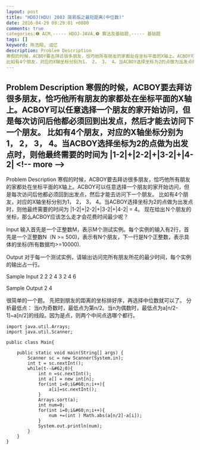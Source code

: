 ```yaml
---
layout: post
title: "HDOJ(HDU) 2083 简易版之最短距离(中位数)"
date: 2016-04-29 09:29:01 +0800
comments: true
categories:❶ ACM,----- HDOJ-JAVA,❺ 算法及基础题,----- 基础题
tags: []
keyword: 陈浩翔, 谙忆
description: Problem Description 
寒假的时候，ACBOY要去拜访很多朋友，恰巧他所有朋友的家都处在坐标平面的X轴上。ACBOY可以任意选择一个朋友的家开始访问，但是每次访问后他都必须回到出发点，然后才能去访问下一个朋友。 
比如有4个朋友，对应的X轴坐标分别为1， 2， 3， 4。当ACBOY选择坐标为2的点做为出发点时，则他最终需要的时间为 |1-2|+|2-2|+|3-2|+|4-2| 
---
```



Problem Description 
寒假的时候，ACBOY要去拜访很多朋友，恰巧他所有朋友的家都处在坐标平面的X轴上。ACBOY可以任意选择一个朋友的家开始访问，但是每次访问后他都必须回到出发点，然后才能去访问下一个朋友。 
比如有4个朋友，对应的X轴坐标分别为1， 2， 3， 4。当ACBOY选择坐标为2的点做为出发点时，则他最终需要的时间为 |1-2|+|2-2|+|3-2|+|4-2|
&#60;!-- more --&#62;
----------

Problem Description
寒假的时候，ACBOY要去拜访很多朋友，恰巧他所有朋友的家都处在坐标平面的X轴上。ACBOY可以任意选择一个朋友的家开始访问，但是每次访问后他都必须回到出发点，然后才能去访问下一个朋友。
比如有4个朋友，对应的X轴坐标分别为1， 2， 3， 4。当ACBOY选择坐标为2的点做为出发点时，则他最终需要的时间为 |1-2|+|2-2|+|3-2|+|4-2| = 4。
现在给出Ｎ个朋友的坐标，那么ACBOY应该怎么走才会花费时间最少呢？

 

Input
输入首先是一个正整数M，表示M个测试实例。每个实例的输入有2行，首先是一个正整数N（N >= 500)，表示有N个朋友，下一行是N个正整数，表示具体的坐标(所有数据均>=10000).

 

Output
对于每一个测试实例，请输出访问完所有朋友所花的最少时间，每个实例的输出占一行。

 

Sample Input
2
2 
2 4 
3 
2 4 6
 

Sample Output
2
4


很简单的一个题。
先把到朋友的距离的坐标排好序，再选择中位数就可以了。
分析最低点：
当n为奇数时，最低点为第n/2。当n为偶数时，最低点为a[n/2-1]~a[n/2]的线段。因为是点，则两个中间点选哪个都行。

```
import java.util.Arrays;
import java.util.Scanner;

public class Main{

	public static void main(String[] args) {
		Scanner sc = new Scanner(System.in);
		int t = sc.nextInt();
		while(t--&#62;0){
			int n =sc.nextInt();
			int a[] = new int[n];
			for(int i=0;i&#60;n;i++){
				a[i]=sc.nextInt();
			}
			Arrays.sort(a);
			int num=0;
			for(int i=0;i&#60;n;i++){
				num +=(int ) Math.abs(a[n/2]-a[i]);
			}
			System.out.println(num);
		}
	}
}

```

